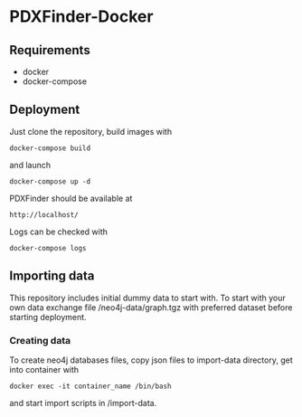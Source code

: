 # PDXFinder-Docker

## Requirements
 * docker
 * docker-compose



## Deployment 

Just clone the repository, build images with

<code>docker-compose build</code>

and launch

<code>docker-compose up -d</code>

PDXFinder should be available at 

<code>http://localhost/</code>

Logs can be checked with

<code>docker-compose logs</code>

## Importing data
This repository includes initial dummy data to start with. To start with your own data exchange file /neo4j-data/graph.tgz with preferred dataset before starting deployment. 

### Creating data

To create neo4j databases files, copy json files to import-data directory, get into container with

<code>docker exec -it container_name /bin/bash</code>

and start import scripts in /import-data.
